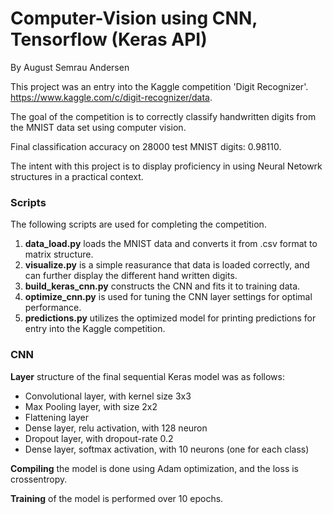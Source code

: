 # Computer-Vision using CNN, Tensorflow (Keras API)
By August Semrau Andersen

This project was an entry into the Kaggle competition 'Digit Recognizer'.  
https://www.kaggle.com/c/digit-recognizer/data.  

The goal of the competition is to correctly classify handwritten digits from the MNIST data set using computer vision.

Final classification accuracy on 28000 test MNIST digits: 0.98110.

The intent with this project is to display proficiency in using Neural Netowrk structures in a practical context.  

### Scripts
The following scripts are used for completing the competition.

1. **data_load.py** loads the MNIST data and converts it from .csv format to matrix structure.
2. **visualize.py** is a simple reasurance that data is loaded correctly, and can further display the different hand written digits.
3. **build_keras_cnn.py** constructs the CNN and fits it to training data.
4. **optimize_cnn.py** is used for tuning the CNN layer settings for optimal performance.
5. **predictions.py** utilizes the optimized model for printing predictions for entry into the Kaggle competition.



### CNN

**Layer** structure of the final sequential Keras model was as follows:
- Convolutional layer, with kernel size 3x3
- Max Pooling layer, with size 2x2
- Flattening layer
- Dense layer, relu activation, with 128 neuron  
- Dropout layer, with dropout-rate 0.2
- Dense layer, softmax activation, with 10 neurons (one for each class)

**Compiling** the model is done using Adam optimization, and the loss is crossentropy.

**Training** of the model is performed over 10 epochs.

